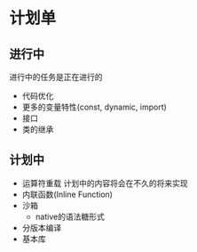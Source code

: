 # 计划单
## 进行中
进行中的任务是正在进行的
* 代码优化
* 更多的变量特性(const, dynamic, import)
* 接口
* 类的继承

## 计划中
* 运算符重载
  计划中的内容将会在不久的将来实现
* 内联函数(Inline Function)
* 沙箱
  * native的语法糖形式
* 分版本编译
* 基本库